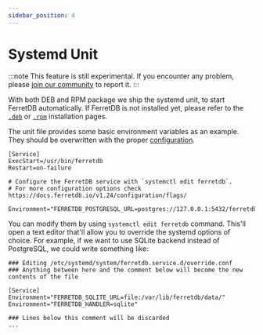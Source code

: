 ```yaml
---
sidebar_position: 4
---
```


# Systemd Unit

:::note
This feature is still experimental.
If you encounter any problem, please [join our community](/#community) to report it.
:::

With both DEB and RPM package we ship the systemd unit, to start FerretDB automatically.
If FerretDB is not installed yet, please refer to the [`.deb`](deb.md) or [`.rpm`](rpm.md) installation pages.

The unit file provides some basic environment variables as an example.
They should be overwritten with the proper [configuration](../configuration/flags.md).

```systemd
[Service]
ExecStart=/usr/bin/ferretdb
Restart=on-failure

# Configure the FerretDB service with `systemctl edit ferretdb`.
# For more configuration options check https://docs.ferretdb.io/v1.24/configuration/flags/

Environment="FERRETDB_POSTGRESQL_URL=postgres://127.0.0.1:5432/ferretdb"
```

You can modify them by using `systemctl edit ferretdb` command.
This'll open a text editor that'll allow you to override the systemd options of choice.
For example, if we want to use SQLite backend instead of PostgreSQL, we could write something like:

```systemd
### Editing /etc/systemd/system/ferretdb.service.d/override.conf
### Anything between here and the comment below will become the new contents of the file

[Service]
Environment="FERRETDB_SQLITE_URL=file:/var/lib/ferretdb/data/"
Environment="FERRETDB_HANDLER=sqlite"

### Lines below this comment will be discarded
...
```
